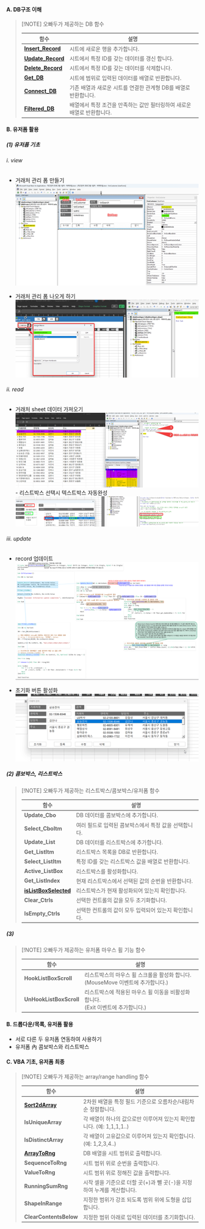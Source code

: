 #### A. DB구조 이해

> [!NOTE] 오빠두가 제공하는 DB 함수
> 
> | **함수**                                                                             | **설명**                                                                |
> | ------------------------------------------------------------------------------------ | ----------------------------------------------------------------------- |
> | [**Insert_Record**](https://www.oppadu.com/vba-get-db-%ed%95%a8%ec%88%98/)           | 시트에 새로운 행을 추가합니다.                                          |
> | [**Update_Record**](https://www.oppadu.com/vba-update-record-%ed%95%a8%ec%88%98/)    | 시트에서 특정 ID를 갖는 데이터를 갱신 합니다.                           |
> | [**Delete_Record**](https://www.oppadu.com/vba-delete-record-%ed%95%a8%ec%88%98/)    | 시트에서 특정 ID를 갖는 데이터를 삭제합니다.                            |
> | [**Get_DB**](https://www.oppadu.com/vba-get-db-%ed%95%a8%ec%88%98/)                  | 시트에 범위로 입력된 데이터를 배열로 반환합니다.                        |
> | [**Connect_DB**](https://www.oppadu.com/vba-connect-db-%eb%aa%85%eb%a0%b9%eb%ac%b8/) | 기존 배열과 새로운 시트를 연결한 관계형 DB를 배열로 반환합니다.         |
> | [**Filtered_DB**](https://www.oppadu.com/vba-filtered-db-%ed%95%a8%ec%88%98/)        | 배열에서 특정 조건을 만족하는 값만 필터링하여 새로운 배열로 반환합니다. |
>  



#### B. 유저폼 활용
##### (1) 유저폼 기초
###### i. view
- 거래처 관리 폼 만들기
![거래처관리유저폼](obsidian_resource/거래처관리유저폼.png)

- 거래처 관리 폼 나오게 하기
![관리폼나오게하기](obsidian_resource/관리폼나오게하기.png)

###### ii. read
- 거래처 sheet 데이터 가져오기
![거래처 sheet 데이터가져오기](obsidian_resource/거래처sheet데이터가져오기.png)-  리스트박스 선택시 텍스트박스 자동완성
![리스트박스선택시텍스트박스완성](obsidian_resource/리스트박스선택시텍스트박스완성.png)
###### iii. update
- record 업데이트
![update_Record_이해](obsidian_resource/update_Record_이해.png)


- 초기화 버튼 활성화
![초기화버튼활성화](obsidian_resource/초기화버튼활성화.gif)

##### (2) 콤보박스, 리스트박스


> [!NOTE] 오빠두가 제공하는 리스트박스/콤보박스/유저폼 함수
> 
> | **함수**                                                                                                                                          | **설명**                                              |
> | ------------------------------------------------------------------------------------------------------------------------------------------------- | ----------------------------------------------------- |
> | **Update_Cbo**                                                                                                                                    | DB 데이터를 콤보박스에 추가합니다.                    |
> | **Select_CboItm**                                                                                                                                 | 여러 필드로 입력된 콤보박스에서 특정 값을 선택합니다. |
> | **Update_List**                                                                                                                                   | DB 데이터를 리스트박스에 추가합니다.                  |
> | **Get_ListItm**                                                                                                                                   | 리스트박스 목록을 DB로 반환합니다.                    |
> | **Select_ListItm**                                                                                                                                | 특정 ID를 갖는 리스트박스 값을 배열로 반환합니다.     |
> | **Active_ListBox**                                                                                                                                | 리스트박스를 활성화합니다.                            |
> | **Get_ListIndex**                                                                                                                                 | 현재 리스트박스에서 선택된 값의 순번을 반환합니다.    |
> | [**isListBoxSelected**](https://www.oppadu.com/vba-%eb%a6%ac%ec%8a%a4%ed%8a%b8%eb%b0%95%ec%8a%a4-%ea%b0%92-%ec%84%a0%ed%83%9d%ec%97%ac%eb%b6%80/) | 리스트박스가 현재 활성화되어 있는지 확인합니다.       |
> | **Clear_Ctrls**                                                                                                                                   | 선택한 컨트롤의 값을 모두 초기화합니다.               |
> | **IsEmpty_Ctrls**                                                                                                                                 | 선택한 컨트롤의 값이 모두 입력되어 있는지 확인합니다. |


##### (3) 

> [!NOTE] 오빠두가 제공하는 유저폼 마우스 휠 기능 함수
> 
> |**함수**|**설명**|
> |---|---|
> |**HookListBoxScroll**|리스트박스의 마우스 휠 스크롤을 활성화 합니다.  <br>(MouseMove 이벤트에 추가합니다.)|
> |**UnHookListBoxScroll**|리스트박스에 적용된 마우스 휠 이동을 비활성화 합니다.  <br>(Exit 이벤트에 추가합니다.)|



#### B. 드롭다운/목록, 유저폼 활용
- 서로 다른 두 유저폼 연동하여 사용하기
- 유저폼 內 콤보박스와 리스트박스

#### C. VBA 기초, 유저폼 최종
> [!NOTE] 오빠두가 제공하는 array/range handling 함수
> 
> | **함수**                                                                                                                            | **설명**                                                               |
> | ----------------------------------------------------------------------------------------------------------------------------------- | ---------------------------------------------------------------------- |
> | [**Sort2dArray**](https://www.oppadu.com/%ec%97%91%ec%85%80-2%ec%b0%a8%ec%9b%90-%eb%b0%b0%ec%97%b4-%ec%a0%95%eb%a0%ac-sort2darray/) | 2차원 배열을 특정 필드 기준으로 오름차순/내림차순 정렬합니다.          |
> | **IsUniqueArray**                                                                                                                   | 각 배열이 하나의 값으로만 이루어져 있는지 확인합니다. (예: 1,1,1,1..)  |
> | **IsDistinctArray**                                                                                                                 | 각 배열이 고유값으로 이루어져 있는지 확인합니다. (예: 1,2,3,4..)       |
> | [**ArrayToRng**](https://www.oppadu.com/vba-arraytorng-%ed%95%a8%ec%88%98/)                                                         | DB 배열을 시트 범위로 출력합니다.                                      |
> | **SequenceToRng**                                                                                                                   | 시트 범위 위로 순번을 출력합니다.                                      |
> | **ValueToRng**                                                                                                                      | 시트 범위 위로 정해진 값을 출력합니다.                                 |
> | **RunningSumRng**                                                                                                                   | 시작 셀을 기준으로 더할 곳(+)과 뺄 곳(-)을 지정하여 누계를 계산합니다. |
> | **ShapeInRange**                                                                                                                    | 지정한 범위가 강조 되도록 범위 위에 도형을 삽입합니다.                 |
> | **ClearContentsBelow**                                                                                                              | 지정한 범위 아래로 입력된 데이터를 초기화합니다.                       |
>
